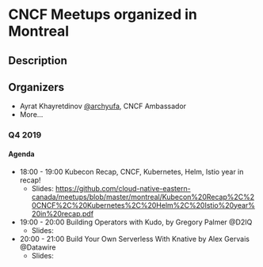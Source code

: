 # CNCF Meetups organized in Montreal

## Description

## Organizers
- Ayrat Khayretdinov [@archyufa](https://twitter.com/archyufa), CNCF Ambassador
- More...

### Q4 2019

#### Agenda
- 18:00 - 19:00 Kubecon Recap, CNCF, Kubernetes, Helm, Istio year in recap!
  - Slides: https://github.com/cloud-native-eastern-canada/meetups/blob/master/montreal/Kubecon%20Recap%2C%20CNCF%2C%20Kubernetes%2C%20Helm%2C%20Istio%20year%20in%20recap.pdf
- 19:00 - 20:00 Building Operators with Kudo, by Gregory Palmer @D2IQ
  - Slides: 
- 20:00 - 21:00 Build Your Own Serverless With Knative by Alex Gervais @Datawire
  - Slides: 
